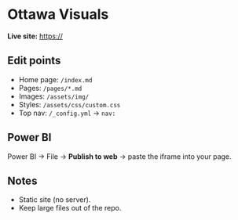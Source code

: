 # Ottawa Visuals

**Live site:** [https://](https://ottawavisuals.github.io/Ottawa-Visuals/)

## Edit points
- Home page: `/index.md`
- Pages: `/pages/*.md`
- Images: `/assets/img/`
- Styles: `/assets/css/custom.css`
- Top nav: `/_config.yml` → `nav:`

## Power BI
Power BI → File → **Publish to web** → paste the iframe into your page.

## Notes
- Static site (no server).
- Keep large files out of the repo.
